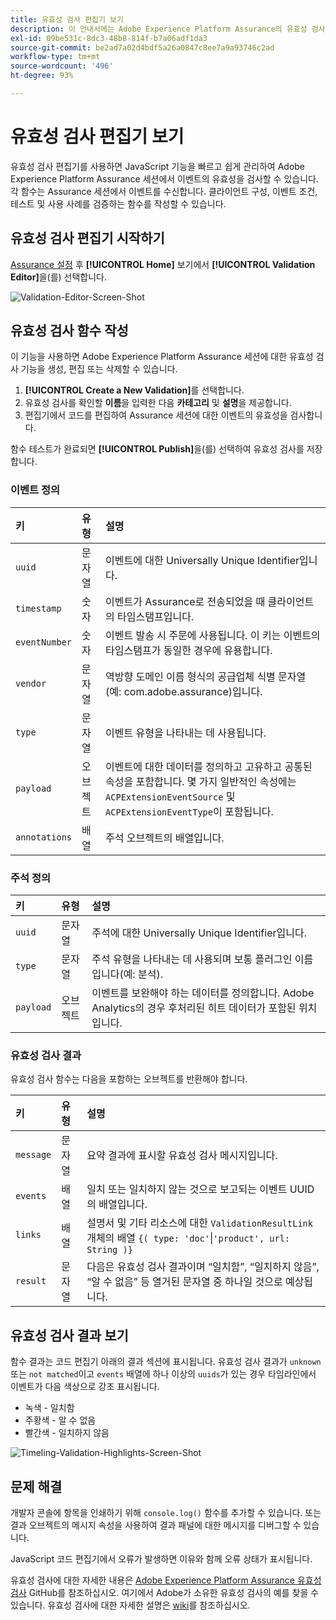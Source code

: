 ```yaml
---
title: 유효성 검사 편집기 보기
description: 이 안내서에는 Adobe Experience Platform Assurance의 유효성 검사 편집기 보기에 대한 정보가 자세히 나와 있습니다.
exl-id: 09be531c-8dc3-48b8-814f-b7a06adf1da3
source-git-commit: be2ad7a02d4bdf5a26a0847c8ee7a9a93746c2ad
workflow-type: tm+mt
source-wordcount: '496'
ht-degree: 93%

---
```


# 유효성 검사 편집기 보기

유효성 검사 편집기를 사용하면 JavaScript 기능을 빠르고 쉽게 관리하여 Adobe Experience Platform Assurance 세션에서 이벤트의 유효성을 검사할 수 있습니다. 각 함수는 Assurance 세션에서 이벤트를 수신합니다. 클라이언트 구성, 이벤트 조건, 테스트 및 사용 사례를 검증하는 함수를 작성할 수 있습니다.

## 유효성 검사 편집기 시작하기

[Assurance 설정](../tutorials/implement-assurance.md) 후 **[!UICONTROL Home]** 보기에서 **[!UICONTROL Validation Editor]**&#x200B;을(를) 선택합니다.

![Validation-Editor-Screen-Shot](https://user-images.githubusercontent.com/6597105/198680074-f548a646-6f2f-4a65-82fd-0f1687d869bf.png)

## 유효성 검사 함수 작성

이 기능을 사용하면 Adobe Experience Platform Assurance 세션에 대한 유효성 검사 기능을 생성, 편집 또는 삭제할 수 있습니다.

1. **[!UICONTROL Create a New Validation]**&#x200B;를 선택합니다.
2. 유효성 검사를 확인할 **이름**&#x200B;을 입력한 다음 **카테고리** 및 **설명**&#x200B;을 제공합니다.
3. 편집기에서 코드를 편집하여 Assurance 세션에 대한 이벤트의 유효성을 검사합니다.

함수 테스트가 완료되면 **[!UICONTROL Publish]**&#x200B;을(를) 선택하여 유효성 검사를 저장합니다.

### 이벤트 정의

| 키 | 유형 | 설명 |
| :--- | :--- | :--- |
| `uuid` | 문자열 | 이벤트에 대한 Universally Unique Identifier입니다. |
| `timestamp` | 숫자 | 이벤트가 Assurance로 전송되었을 때 클라이언트의 타임스탬프입니다. |
| `eventNumber` | 숫자 | 이벤트 발송 시 주문에 사용됩니다. 이 키는 이벤트의 타임스탬프가 동일한 경우에 유용합니다. |
| `vendor` | 문자열 | 역방향 도메인 이름 형식의 공급업체 식별 문자열(예: com.adobe.assurance)입니다. |
| `type` | 문자열 | 이벤트 유형을 나타내는 데 사용됩니다. |
| `payload` | 오브젝트 | 이벤트에 대한 데이터를 정의하고 고유하고 공통된 속성을 포함합니다. 몇 가지 일반적인 속성에는 `ACPExtensionEventSource` 및 `ACPExtensionEventType`이 포함됩니다. |
| `annotations` | 배열 | 주석 오브젝트의 배열입니다. |

### 주석 정의

| 키 | 유형 | 설명 |
| :--- | :--- | :--- |
| `uuid` | 문자열 | 주석에 대한 Universally Unique Identifier입니다. |
| `type` | 문자열 | 주석 유형을 나타내는 데 사용되며 보통 플러그인 이름입니다(예: 분석). |
| `payload` | 오브젝트 | 이벤트를 보완해야 하는 데이터를 정의합니다. Adobe Analytics의 경우 후처리된 히트 데이터가 포함된 위치입니다. |

### 유효성 검사 결과

유효성 검사 함수는 다음을 포함하는 오브젝트를 반환해야 합니다.

| 키 | 유형 | 설명 |
| :--- | :--- | :--- |
| `message` | 문자열 | 요약 결과에 표시할 유효성 검사 메시지입니다. |
| `events` | 배열 | 일치 또는 일치하지 않는 것으로 보고되는 이벤트 UUID의 배열입니다. |
| `links` | 배열 | 설명서 및 기타 리소스에 대한 `ValidationResultLink` 개체의 배열 `{( type: 'doc'`&vert;`'product', url: String )}` |
| `result` | 문자열 | 다음은 유효성 검사 결과이며 “일치함”, “일치하지 않음”, “알 수 없음” 등 열거된 문자열 중 하나일 것으로 예상됩니다. |

## 유효성 검사 결과 보기

함수 결과는 코드 편집기 아래의 결과 섹션에 표시됩니다. 유효성 검사 결과가 `unknown` 또는 `not matched`이고 `events` 배열에 하나 이상의 `uuids`가 있는 경우 타임라인에서 이벤트가 다음 색상으로 강조 표시됩니다.

* 녹색 - 일치함
* 주황색 - 알 수 없음
* 빨간색 - 일치하지 않음

![Timeling-Validation-Highlights-Screen-Shot](https://user-images.githubusercontent.com/6597105/198681412-93d10a5a-3212-4e85-850a-aeaf5caf0521.png)

## 문제 해결

개발자 콘솔에 항목을 인쇄하기 위해 `console.log()` 함수를 추가할 수 있습니다. 또는 결과 오브젝트의 메시지 속성을 사용하여 결과 패널에 대한 메시지를 디버그할 수 있습니다.

JavaScript 코드 편집기에서 오류가 발생하면 이유와 함께 오류 상태가 표시됩니다.

유효성 검사에 대한 자세한 내용은 [Adobe Experience Platform Assurance 유효성 검사](https://github.com/adobe/griffon-validation-plugins) GitHub를 참조하십시오. 여기에서 Adobe가 소유한 유효성 검사의 예를 찾을 수 있습니다. 유효성 검사에 대한 자세한 설명은 [wiki](https://github.com/adobe/griffon-validation-plugins/wiki)를 참조하십시오.
